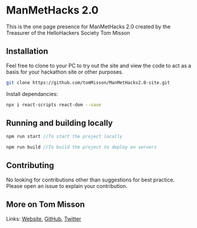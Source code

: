 # ManMetHacks 2.0

This is the one page presence for ManMetHacks 2.0 created by the Treasurer of the HelloHackers Society Tom Misson

## Installation

Feel free to clone to your PC to try out the site and view the code to act as a basis for your hackathon site or other purposes.

```bash
git clone https://github.com/tomMisson/ManMetHacks2.0-site.git
```
Install dependancies: 

```bash
npx i react-scripts react-dom --save
```

## Running and building locally 

```javascript
npm run start //To start the project locally
```

```javascript
npm run build //To build the project to deploy on servers
```
## Contributing
No looking for contributions other than suggestions  for best practice. Please open an issue to explain your contribution. 

## More on Tom Misson
Links:
[Website](https://thomas.misson.info), 
[GitHub](https://github.com/tomMisson), 
[Twitter](https://twitter.com/thomas_misson)
